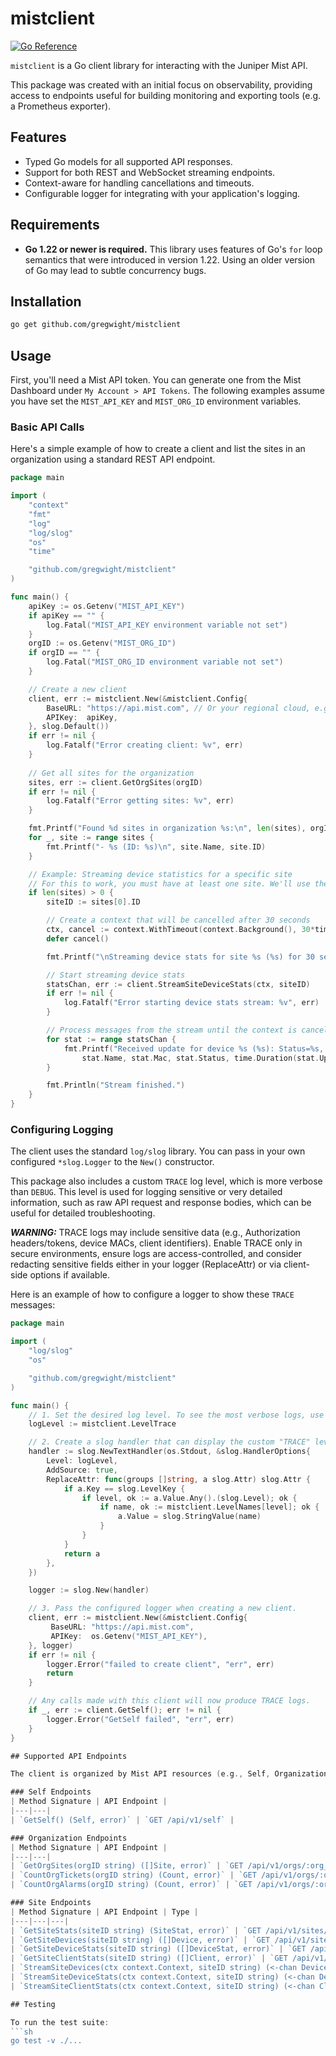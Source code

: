 # mistclient

[![Go Reference](https://pkg.go.dev/badge/github.com/gregwight/mistclient.svg)](https://pkg.go.dev/github.com/gregwight/mistclient)

`mistclient` is a Go client library for interacting with the Juniper Mist API.

This package was created with an initial focus on observability, providing access to endpoints useful for building monitoring and exporting tools (e.g. a Prometheus exporter).

## Features

-   Typed Go models for all supported API responses.
-   Support for both REST and WebSocket streaming endpoints.
-   Context-aware for handling cancellations and timeouts.
-   Configurable logger for integrating with your application's logging.

## Requirements

*   **Go 1.22 or newer is required.** This library uses features of Go's `for` loop semantics that were introduced in version 1.22. Using an older version of Go may lead to subtle concurrency bugs.

## Installation

```sh
go get github.com/gregwight/mistclient
```

## Usage

First, you'll need a Mist API token. You can generate one from the Mist Dashboard under `My Account > API Tokens`. The following examples assume you have set the `MIST_API_KEY` and `MIST_ORG_ID` environment variables.

### Basic API Calls

Here's a simple example of how to create a client and list the sites in an organization using a standard REST API endpoint.

```go
package main

import (
    "context"
    "fmt"
    "log"
    "log/slog"
    "os"
    "time"

    "github.com/gregwight/mistclient"
)

func main() {
    apiKey := os.Getenv("MIST_API_KEY")
    if apiKey == "" {
        log.Fatal("MIST_API_KEY environment variable not set")
    }
    orgID := os.Getenv("MIST_ORG_ID")
    if orgID == "" {
        log.Fatal("MIST_ORG_ID environment variable not set")
    }

    // Create a new client
    client, err := mistclient.New(&mistclient.Config{
        BaseURL: "https://api.mist.com", // Or your regional cloud, e.g., https://api.eu.mist.com
        APIKey:  apiKey,
    }, slog.Default())
    if err != nil {
        log.Fatalf("Error creating client: %v", err)
    }
    
    // Get all sites for the organization
    sites, err := client.GetOrgSites(orgID)
    if err != nil {
        log.Fatalf("Error getting sites: %v", err)
    }

    fmt.Printf("Found %d sites in organization %s:\n", len(sites), orgID)
    for _, site := range sites {
        fmt.Printf("- %s (ID: %s)\n", site.Name, site.ID)
    }

    // Example: Streaming device statistics for a specific site
    // For this to work, you must have at least one site. We'll use the first one found.
    if len(sites) > 0 {
        siteID := sites[0].ID

        // Create a context that will be cancelled after 30 seconds
        ctx, cancel := context.WithTimeout(context.Background(), 30*time.Second)
        defer cancel()

        fmt.Printf("\nStreaming device stats for site %s (%s) for 30 seconds...\n", sites[0].Name, siteID)

        // Start streaming device stats
        statsChan, err := client.StreamSiteDeviceStats(ctx, siteID)
        if err != nil {
            log.Fatalf("Error starting device stats stream: %v", err)
        }

        // Process messages from the stream until the context is cancelled
        for stat := range statsChan {
            fmt.Printf("Received update for device %s (%s): Status=%s, Uptime=%s\n",
                stat.Name, stat.Mac, stat.Status, time.Duration(stat.Uptime).String())
        }

        fmt.Println("Stream finished.")
    }
}
```

### Configuring Logging

The client uses the standard `log/slog` library. You can pass in your own configured `*slog.Logger` to the `New()` constructor.

This package also includes a custom `TRACE` log level, which is more verbose than `DEBUG`. This level is used for logging sensitive or very detailed information, such as raw API request and response bodies, which can be useful for detailed troubleshooting.

***WARNING:*** TRACE logs may include sensitive data (e.g., Authorization headers/tokens, device MACs, client identifiers). Enable TRACE only in secure environments, ensure logs are access-controlled, and consider redacting sensitive fields either in your logger (ReplaceAttr) or via client-side options if available.


Here is an example of how to configure a logger to show these `TRACE` messages:

```go
package main

import (
    "log/slog"
    "os"

    "github.com/gregwight/mistclient"
)

func main() {
    // 1. Set the desired log level. To see the most verbose logs, use LevelTrace.
    logLevel := mistclient.LevelTrace

    // 2. Create a slog handler that can display the custom "TRACE" level name.
    handler := slog.NewTextHandler(os.Stdout, &slog.HandlerOptions{
        Level: logLevel,
		AddSource: true,
        ReplaceAttr: func(groups []string, a slog.Attr) slog.Attr {
            if a.Key == slog.LevelKey {
                if level, ok := a.Value.Any().(slog.Level); ok {
                    if name, ok := mistclient.LevelNames[level]; ok {
                        a.Value = slog.StringValue(name)
                    }
                }
            }
            return a
        },
    })

    logger := slog.New(handler)

    // 3. Pass the configured logger when creating a new client.
    client, err := mistclient.New(&mistclient.Config{
         BaseURL: "https://api.mist.com",
         APIKey:  os.Getenv("MIST_API_KEY"),
    }, logger)
    if err != nil {
        logger.Error("failed to create client", "err", err)
        return
    }

    // Any calls made with this client will now produce TRACE logs.
    if _, err := client.GetSelf(); err != nil {
        logger.Error("GetSelf failed", "err", err)
    }
}

## Supported API Endpoints

The client is organized by Mist API resources (e.g., Self, Organization, Site).

### Self Endpoints
| Method Signature | API Endpoint |
|---|---|
| `GetSelf() (Self, error)` | `GET /api/v1/self` |

### Organization Endpoints
| Method Signature | API Endpoint |
|---|---|
| `GetOrgSites(orgID string) ([]Site, error)` | `GET /api/v1/orgs/:org_id/sites` |
| `CountOrgTickets(orgID string) (Count, error)` | `GET /api/v1/orgs/:org_id/tickets/count` |
| `CountOrgAlarms(orgID string) (Count, error)` | `GET /api/v1/orgs/:org_id/alarms/count` |

### Site Endpoints
| Method Signature | API Endpoint | Type |
|---|---|---|
| `GetSiteStats(siteID string) (SiteStat, error)` | `GET /api/v1/sites/:site_id/stats` | REST |
| `GetSiteDevices(siteID string) ([]Device, error)` | `GET /api/v1/sites/:site_id/devices` | REST |
| `GetSiteDeviceStats(siteID string) ([]DeviceStat, error)` | `GET /api/v1/sites/:site_id/stats/devices` | REST |
| `GetSiteClientStats(siteID string) ([]Client, error)` | `GET /api/v1/sites/:site_id/stats/clients` | REST |
| `StreamSiteDevices(ctx context.Context, siteID string) (<-chan Device, error)` | `stream /sites/:site_id/devices` | WebSocket |
| `StreamSiteDeviceStats(ctx context.Context, siteID string) (<-chan DeviceStat, error)` | `stream /sites/:site_id/stats/devices` | WebSocket |
| `StreamSiteClientStats(ctx context.Context, siteID string) (<-chan Client, error)` | `stream /sites/:site_id/stats/clients` | WebSocket |

## Testing

To run the test suite:
```sh
go test -v ./...
```
